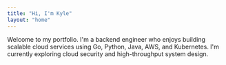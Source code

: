 ```yaml
---
title: "Hi, I'm Kyle"
layout: "home"
---
```


Welcome to my portfolio. I'm a backend engineer who enjoys building scalable cloud services using Go, Python, Java, AWS, and Kubernetes. I'm currently exploring cloud security and high-throughput system design.

